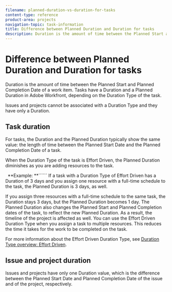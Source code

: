 ```yaml
---
filename: planned-duration-vs-duration-for-tasks
content-type: reference
product-area: projects
navigation-topic: task-information
title: Difference between Planned Duration and Duration for tasks
description: Duration is the amount of time between the Planned Start and Planned Completion Date of a work item. Tasks have a Duration and a Planned Duration in Adobe Workfront, depending on the Duration Type of the task.
---
```


# Difference between Planned Duration and Duration for tasks

Duration is the amount of time between the Planned Start and Planned Completion Date of a work item. Tasks have a Duration and a Planned Duration in Adobe Workfront, depending on the Duration Type of the task.

Issues and projects cannot be associated with a Duration Type and they have only a Duration.

## Task duration

For tasks, the Duration and the Planned Duration typically show the same value: the length of time between the Planned Start Date and the Planned Completion Date of a task.

When the Duration Type of the task is Effort Driven, the Planned Duration diminishes as you are adding resources to the task. 

``` ```**Example: **`````` If a task with a Duration Type of Effort Driven has a Duration of 3 days and you assign one resource with a full-time schedule to the task, the Planned Duration is 3 days, as well.

If you assign three resources with a full-time schedule to the same task, the Duration stays 3 days, but the Planned Duration becomes 1 day. The Planned Duration also changes the Planned Start and Planned Completion dates of the task, to reflect the new Planned Duration. As a result, the timeline of the project is affected as well. 
You can use the Effort Driven Duration Type when you assign a task to multiple resources. This reduces the time it takes for the work to be completed on the task.

For more information about the Effort Driven Duration Type, see [Duration Type overview: Effort Driven](../../../manage-work/tasks/taskdurtn/effort-driven.md).

## Issue and project duration

Issues and projects have only one Duration value, which is the difference between the Planned Start Date and Planned Completion Date of the issue and of the project, respectively.

